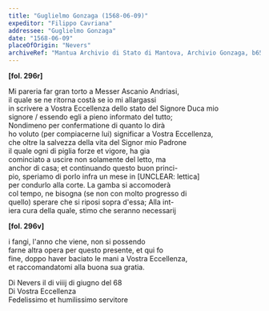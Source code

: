 ```yaml
---
title: "Guglielmo Gonzaga (1568-06-09)"
expeditor: "Filippo Cavriana"
addressee: "Guglielmo Gonzaga"
date: "1568-06-09"
placeOfOrigin: "Nevers"
archiveRef: "Mantua Archivio di Stato di Mantova, Archivio Gonzaga, b654, fols. 296r-296v"
---
```



**[fol. 296r]**

Mi pareria far gran torto a Messer  Ascanio Andriasi,   
il quale se ne ritorna costà se io mi allargassi   
in scrivere a Vostra Eccellenza  dello stato del Signore  Duca mio   
signore / essendo egli a pieno informato del tutto;   
Nondimeno per confermatione di quanto lo dirà   
ho voluto (per compiacerne lui) significar a Vostra Eccellenza,   
che oltre la salvezza della vita del Signor  mio Padrone   
il quale ogni di piglia forze et vigore, ha gia   
cominciato a uscire non solamente del letto, ma   
anchor di casa; et continuando questo buon princi-  
pio, speriamo di porlo infra un mese in [UNCLEAR: lettica]  
per condurlo alla corte. La gamba si accomoderà   
col tempo, ne bisogna (se non con molto progresso di   
quello) sperare che si riposi sopra d'essa; Alla int-  
iera cura della quale, stimo che seranno  necessarij


**[fol. 296v]**

i fangi, l'anno che viene, non  si possendo   
farne altra opera per questo presente, et qui fo   
fine, doppo haver baciato le mani a Vostra Eccellenza,   
et raccomandatomi alla buona sua gratia.

Di Nevers il di viiij di giugno del 68  
Di Vostra Eccellenza   
Fedelissimo  et humilissimo servitore 

